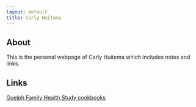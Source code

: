 ```yaml
---
layout: default
title: Carly Huitema
---
```


## About

This is the personal webpage of Carly Huitema which includes notes and links.

## Links
[Guelph Family Health Study cookbooks](https://guelphfamilyhealthstudy.com/cookbooks/)

